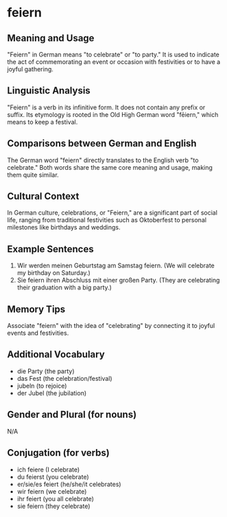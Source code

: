 # feiern
## Meaning and Usage
"Feiern" in German means "to celebrate" or "to party." It is used to indicate the act of commemorating an event or occasion with festivities or to have a joyful gathering.

## Linguistic Analysis
"Feiern" is a verb in its infinitive form. It does not contain any prefix or suffix. Its etymology is rooted in the Old High German word "fēiern," which means to keep a festival.

## Comparisons between German and English
The German word "feiern" directly translates to the English verb "to celebrate." Both words share the same core meaning and usage, making them quite similar.

## Cultural Context
In German culture, celebrations, or "Feiern," are a significant part of social life, ranging from traditional festivities such as Oktoberfest to personal milestones like birthdays and weddings.

## Example Sentences
1. Wir werden meinen Geburtstag am Samstag feiern. (We will celebrate my birthday on Saturday.)
2. Sie feiern ihren Abschluss mit einer großen Party. (They are celebrating their graduation with a big party.)

## Memory Tips
Associate "feiern" with the idea of "celebrating" by connecting it to joyful events and festivities.

## Additional Vocabulary
- die Party (the party)
- das Fest (the celebration/festival)
- jubeln (to rejoice)
- der Jubel (the jubilation)

## Gender and Plural (for nouns)
N/A

## Conjugation (for verbs)
- ich feiere (I celebrate)
- du feierst (you celebrate)
- er/sie/es feiert (he/she/it celebrates)
- wir feiern (we celebrate)
- ihr feiert (you all celebrate)
- sie feiern (they celebrate)